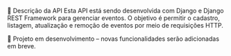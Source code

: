 📌 Descrição da API
Esta API está sendo desenvolvida com Django e Django REST Framework para gerenciar eventos. O objetivo é permitir o cadastro, listagem, atualização e remoção de eventos por meio de requisições HTTP.

🚧 Projeto em desenvolvimento – novas funcionalidades serão adicionadas em breve.